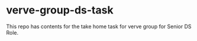 # verve-group-ds-task
This repo has contents for the take home task for verve group for Senior DS Role.
